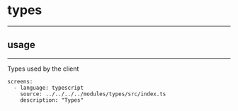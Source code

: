 # types
---

## usage
---

Types used by the client

```screens
screens:
  - language: typescript
    source: ../../../../modules/types/src/index.ts
    description: "Types"
```
